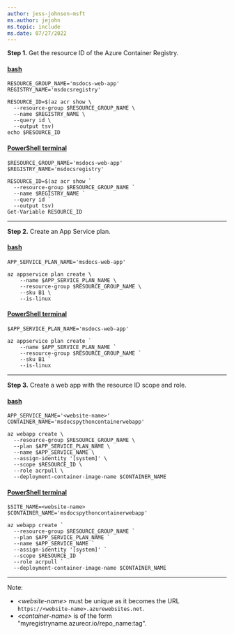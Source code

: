 ```yaml
---
author: jess-johnson-msft
ms.author: jejohn
ms.topic: include
ms.date: 07/27/2022
---
```


**Step 1.** Get the resource ID of the Azure Container Registry.

#### [bash](#tab/terminal-bash)

```azurecli
RESOURCE_GROUP_NAME='msdocs-web-app'
REGISTRY_NAME='msdocsregistry'

RESOURCE_ID=$(az acr show \
  --resource-group $RESOURCE_GROUP_NAME \
  --name $REGISTRY_NAME \
  --query id \
  --output tsv)
echo $RESOURCE_ID
```

#### [PowerShell terminal](#tab/terminal-powershell)

```azurecli
$RESOURCE_GROUP_NAME='msdocs-web-app'
$REGISTRY_NAME='msdocsregistry'

RESOURCE_ID=$(az acr show `
  --resource-group $RESOURCE_GROUP_NAME ` 
  --name $REGISTRY_NAME `
  --query id `
  --output tsv)
Get-Variable RESOURCE_ID
```

---

**Step 2.** Create an App Service plan.

#### [bash](#tab/terminal-bash)

```azurecli
APP_SERVICE_PLAN_NAME='msdocs-web-app'

az appservice plan create \
    --name $APP_SERVICE_PLAN_NAME \
    --resource-group $RESOURCE_GROUP_NAME \
    --sku B1 \
    --is-linux
```

#### [PowerShell terminal](#tab/terminal-powershell)

```azurecli
$APP_SERVICE_PLAN_NAME='msdocs-web-app'

az appservice plan create `
    --name $APP_SERVICE_PLAN_NAME `
    --resource-group $RESOURCE_GROUP_NAME `
    --sku B1 `
    --is-linux
```

---

**Step 3.** Create a web app with the resource ID scope and role.

#### [bash](#tab/terminal-bash)

```azurecli
APP_SERVICE_NAME='<website-name>'
CONTAINER_NAME='msdocspythoncontainerwebapp'

az webapp create \
  --resource-group $RESOURCE_GROUP_NAME \
  --plan $APP_SERVICE_PLAN_NAME \
  --name $APP_SERVICE_NAME \
  --assign-identity '[system]' \
  --scope $RESOURCE_ID \
  --role acrpull \
  --deployment-container-image-name $CONTAINER_NAME 
```

#### [PowerShell terminal](#tab/terminal-powershell)

```azurecli
$SITE_NAME=<website-name>
$CONTAINER_NAME='msdocspythoncontainerwebapp'

az webapp create `
  --resource-group $RESOURCE_GROUP_NAME `
  --plan $APP_SERVICE_PLAN_NAME `
  --name $APP_SERVICE_NAME `
  --assign-identity '[system]' `
  --scope $RESOURCE_ID `
  --role acrpull `
  --deployment-container-image-name $CONTAINER_NAME 
```

---

Note:

* *\<website-name>* must be unique as it becomes the URL `https://<website-name>.azurewebsites.net`.
* *\<container-name>* is of the form "myregistryname.azurecr.io/repo_name:tag".
